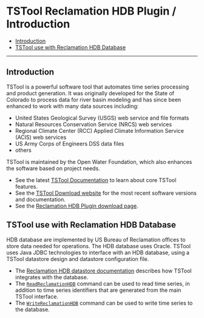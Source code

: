 # TSTool Reclamation HDB Plugin / Introduction #

*   [Introduction](#introduction)
*   [TSTool use with Reclamation HDB Database](#tstool-use-with-reclamation-hdb-database)

----------------------

## Introduction ##

TSTool is a powerful software tool that automates time series processing and product generation.
It was originally developed for the State of Colorado to process data for river basin modeling and has since
been enhanced to work with many data sources including:

*   United States Geological Survey (USGS) web service and file formats
*   Natural Resources Conservation Service (NRCS) web services
*   Regional Climate Center (RCC) Applied Climate Information Service (ACIS) web services
*   US Army Corps of Engineers DSS data files
*   others

TSTool is maintained by the Open Water Foundation,
which also enhances the software based on project needs.

*   See the latest [TSTool Documentation](https://opencdss.state.co.us/tstool/latest/doc-user/) to learn about core TSTool features.
*   See the [TSTool Download website](https://opencdss.state.co.us/tstool/) for the most recent software versions and documentation.
*   See the [Reclamation HDB Plugin download page](https://software.openwaterfoundation.org/tstool-reclamationhdb-plugin/).

## TSTool use with Reclamation HDB Database ##

HDB database are implemented by US Bureau of Reclamation offices to store data needed for operations.
The HDB database uses Oracle.
TSTool uses Java JDBC technologies to interface with an HDB database, using a TSTool datastore design
and datastore configuration file.

*   The [Reclamation HDB datastore documentation](../datastore-ref/ReclamationHDB/ReclamationHDB.md) describes how TSTool integrates with the database.
*   The [`ReadReclamationHDB`](../command-ref/ReadReclamationHDB/ReadReclamationHDB.md) command can be used to read time series,
    in addition to time series identifiers that are generated from the main TSTool interface.
*   The [`WriteReclamationHDB`](../command-ref/WriteReclamationHDB/WriteReclamationHDB.md) command can be used to write time series to the database.
